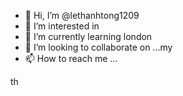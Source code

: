 - 👋 Hi, I’m @lethanhtong1209
- 👀 I’m interested in 
- 🌱 I’m currently learning london
- 💞️ I’m looking to collaborate on ...my
- 📫 How to reach me ...

<!---
lethanhtong1209/lethanhtong1209 is a ✨ special ✨ repository because its `README.md` (this file) appears on your GitHub profile.
You can click the Preview link to take a look at your changes.
--->
 th 

